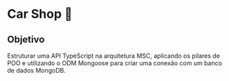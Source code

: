 # Car Shop 🚗

## Objetivo
Estruturar uma API TypeScript na arquitetura MSC, aplicando os pilares de POO e utilizando o ODM Mongoose para criar uma conexão com um banco de dados MongoDB.
